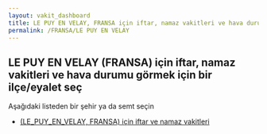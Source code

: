 ```yaml
---
layout: vakit_dashboard
title: LE PUY EN VELAY, FRANSA için iftar, namaz vakitleri ve hava durumu - ilçe/eyalet seç
permalink: /FRANSA/LE PUY EN VELAY
---
```


## LE PUY EN VELAY (FRANSA) için iftar, namaz vakitleri ve hava durumu  görmek için bir ilçe/eyalet seç

Aşağıdaki listeden bir şehir ya da semt seçin

* [ (LE_PUY_EN_VELAY, FRANSA) için iftar ve namaz vakitleri](/FRANSA/LE_PUY_EN_VELAY/)

<script type="text/javascript">
  var GLOBAL_COUNTRY = 'FRANSA';
  var GLOBAL_CITY = 'LE PUY EN VELAY';
  var GLOBAL_STATE = 'LE PUY EN VELAY';
</script>
